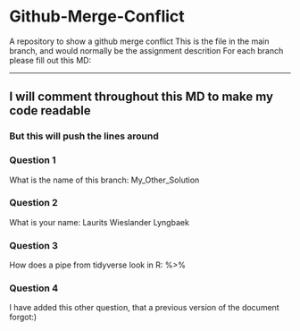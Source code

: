 # Github-Merge-Conflict
A repository to show a github merge conflict
This is the file in the main branch, and would normally be the assignment descrition
For each branch please fill out this MD:
____________

## I will comment throughout this MD to make my code readable
### But this will push the lines around

### Question 1 ###
What is the name of this branch: My_Other_Solution

### Question 2 ###
What is your name: Laurits Wieslander Lyngbaek

### Question 3 ###
How does a pipe from tidyverse look in R: %>%

### Question 4 ### 
I have added this other question, that a previous version of the document forgot:)

